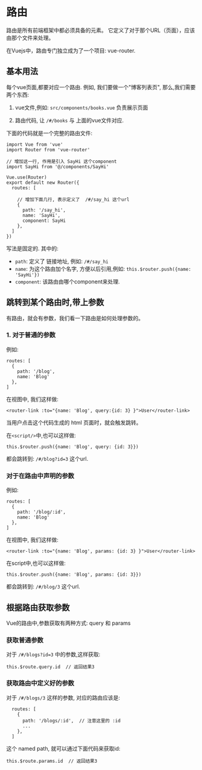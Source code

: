 # 路由

路由是所有前端框架中都必须具备的元素。 它定义了对于那个URL（页面），应该由那个文件来处理。

在Vuejs中，路由专门独立成为了一个项目: vue-router. 

## 基本用法

每个vue页面,都要对应一个路由.  例如, 我们要做一个"博客列表页", 那么,我们需要两个东西:

1. vue文件,例如: `src/components/books.vue`   负责展示页面

2. 路由代码, 让  `/#/books` 与 上面的vue文件对应.

下面的代码就是一个完整的路由文件:

```
import Vue from 'vue'
import Router from 'vue-router'

// 增加这一行, 作用是引入 SayHi 这个component
import SayHi from '@/components/SayHi'

Vue.use(Router)
export default new Router({
  routes: [

    // 增加下面几行, 表示定义了  /#/say_hi 这个url
    {
      path: '/say_hi',
      name: 'SayHi',
      component: SayHi
    },
  ]
})
```

写法是固定的. 其中的:

- `path`: 定义了 链接地址, 例如:   `/#/say_hi`
- `name`: 为这个路由加个名字, 方便以后引用,例如:   `this.$router.push({name: 'SayHi'})`
- `component`: 该路由由哪个component来处理.

## 跳转到某个路由时,带上参数

有路由，就会有参数，我们看一下路由是如何处理参数的。

### 1. 对于普通的参数

例如:

```
routes: [
  {
    path: '/blog',
    name: 'Blog'
  },
]
```

在视图中, 我们这样做:

```
<router-link :to="{name: 'Blog', query:{id: 3} }">User</router-link>
```

当用户点击这个代码生成的 html 页面时，就会触发跳转。

在`<script/>`中,也可以这样做:

```
this.$router.push({name: 'Blog', query: {id: 3}})
```

都会跳转到:  `/#/blog?id=3` 这个url.

### 对于在路由中声明的参数

例如:

```
routes: [
  {
    path: '/blog/:id',
    name: 'Blog'
  },
]
```

在视图中, 我们这样做:

```
<router-link :to="{name: 'Blog', params: {id: 3} }">User</router-link>
```

在script中,也可以这样做:

```
this.$router.push({name: 'Blog', params: {id: 3}})
```

都会跳转到:  `/#/blog/3` 这个url.

## 根据路由获取参数

Vue的路由中,参数获取有两种方式:  query 和 params


### 获取普通参数

对于 `/#/blogs?id=3` 中的参数,这样获取:

```
this.$route.query.id  // 返回结果3
```

### 获取路由中定义好的参数

对于 `/#/blogs/3` 这样的参数, 对应的路由应该是:


```
  routes: [
    {
      path: '/blogs/:id',  // 注意这里的 :id
      ...
    },
  ]
```

这个 named path, 就可以通过下面代码来获取id:

```
this.$route.params.id  // 返回结果3
```



